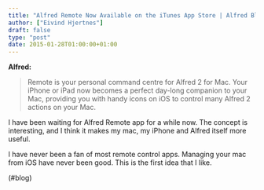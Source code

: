```yaml
---
title: "Alfred Remote Now Available on the iTunes App Store | Alfred Blog"
author: ["Eivind Hjertnes"]
draft: false
type: "post"
date: 2015-01-28T01:00:00+01:00
---
```


**Alfred:**

> Remote is your personal command centre for Alfred 2 for Mac. Your
> iPhone or iPad now becomes a perfect day-long companion to your Mac,
> providing you with handy icons on iOS to control many Alfred 2 actions
> on your Mac.

I have been waiting for Alfred Remote app for a while now. The concept
is interesting, and I think it makes my mac, my iPhone and Alfred itself
more useful.

I have never been a fan of most remote control apps. Managing your mac
from iOS have never been good. This is the first idea that I like.

(#blog)
